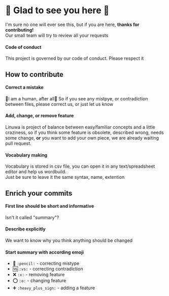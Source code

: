 # :new_moon_with_face: Glad to see you here :full_moon_with_face:
I'm sure no one will ever see this, but if you are here, **thanks for contributing!**  
Our small team will try to review all your requests  
#### Code of conduct
This project is governed by our code of conduct. Please respect it
## How to contribute
#### Correct a mistake
:musical_note:I am a human, after all:musical_note: So if you see any mistpye, or contradiction between files, please correct us, or just let us know 
#### Add, change, or remove feature
Linuwa is project of balance between easy/familiar concepts and a little craziness, so if you think some feature is obsolete, described wrong, needs some change, **or** you want to add your own piece, we are already waiting pull request.
#### Vocabulary making
Vocabulary is stored in csv file, you can open it in any text/spreadsheet editor and help us wordbuild.  
Just be sure to leave it the same syntax, name, extention
## Enrich your commits
#### First line should be short and informative
Isn't it called "summary"?
#### Describe explicitly
We want to know why you think anything should be changed
#### Start summary with according emoji
* :pencil: `:pencil:` - correcting mistype
* :vs: `:vs:` - correcting contradiction
* :x: `:x:` - removing feature
* :o: `:o:` - changing feature
* :heavy_plus_sign: `:heavy_plus_sign:` - adding a feature

 